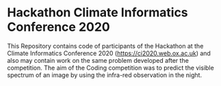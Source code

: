 # Hackathon Climate Informatics Conference 2020
This Repository contains code of participants of the Hackathon at the Climate Informatics Conference 2020 (https://ci2020.web.ox.ac.uk) and also may contain work on the same problem developed after the competition. The aim of the Coding competition was to predict the visible spectrum of an image by using the infra-red observation in the night.
